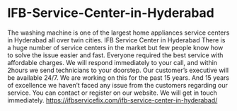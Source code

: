 # IFB-Service-Center-in-Hyderabad
 The washing machine is one of the largest home appliances service centers in Hyderabad all over twin cities. IFB Service Center in Hyderabad There is a huge number of service centers in the market but few people know how to solve the issue easier and fast. Everyone required the best service with affordable charges. We will respond immediately to your call, and within 2hours we send technicians to your doorstep. Our customer’s executive will be available 24/7. We are working on this for the past 15 years. And 15 years of excellence we haven’t faced any issue from the customers regarding our service. You can contact or register on our website. We will get in touch immediately. https://ifbservicefix.com/ifb-service-center-in-hyderabad/

